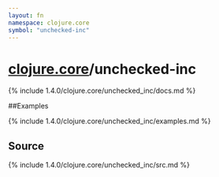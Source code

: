 ```yaml
---
layout: fn
namespace: clojure.core
symbol: "unchecked-inc"
---
```


# [clojure.core](../)/unchecked-inc

{% include 1.4.0/clojure.core/unchecked_inc/docs.md %}

##Examples

{% include 1.4.0/clojure.core/unchecked_inc/examples.md %}
## Source
{% include 1.4.0/clojure.core/unchecked_inc/src.md %}

